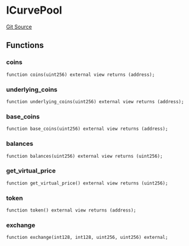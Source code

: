 # ICurvePool
[Git Source](https://github.com/larrythecucumber321/protocol/blob/aabf2c9d4120808940fb3be9193cb66ea71ac351/contracts/plugins/assets/convex/PoolTokens.sol)


## Functions
### coins


```solidity
function coins(uint256) external view returns (address);
```

### underlying_coins


```solidity
function underlying_coins(uint256) external view returns (address);
```

### base_coins


```solidity
function base_coins(uint256) external view returns (address);
```

### balances


```solidity
function balances(uint256) external view returns (uint256);
```

### get_virtual_price


```solidity
function get_virtual_price() external view returns (uint256);
```

### token


```solidity
function token() external view returns (address);
```

### exchange


```solidity
function exchange(int128, int128, uint256, uint256) external;
```

